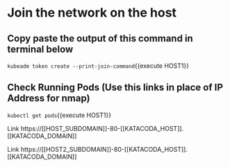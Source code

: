 # Join the network on the host

## Copy paste the output of this command in terminal below

`kubeadm token create --print-join-command`{{execute HOST1}}

## Check Running Pods (Use this links in place of IP Address for nmap)

`kubectl get pods`{{execute HOST1}}

Link https://[[HOST_SUBDOMAIN]]-80-[[KATACODA_HOST]].[[KATACODA_DOMAIN]]

Link https://[[HOST2_SUBDOMAIN]]-80-[[KATACODA_HOST]].[[KATACODA_DOMAIN]]
